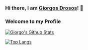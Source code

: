 ### Hi there, I am [Giorgos Drosos](https://github.com/gdrosos)! 👋
### Welcome to my Profile

[![Giorgo's Github Stats](https://github-readme-stats.vercel.app/api?username=gdosos&count_private=true&theme=tokyonight)](https://github.com/anuraghazra/github-readme-stats)

[![Top Langs](https://github-readme-stats.vercel.app/api/top-langs/?username=gdosos&layout=compact&theme=tokyonight)](https://github.com/anuraghazra/github-readme-stats)



<!--
**gdrosos/gdrosos** is a ✨ _special_ ✨ repository because its `README.md` (this file) appears on your GitHub profile.

Here are some ideas to get you started:

- 🔭 I’m currently working on ...
- 🌱 I’m currently learning ...
- 👯 I’m looking to collaborate on ...
- 🤔 I’m looking for help with ...
- 💬 Ask me about ...
- 📫 How to reach me: ...
- 😄 Pronouns: ...
- ⚡ Fun fact: ...
-->
